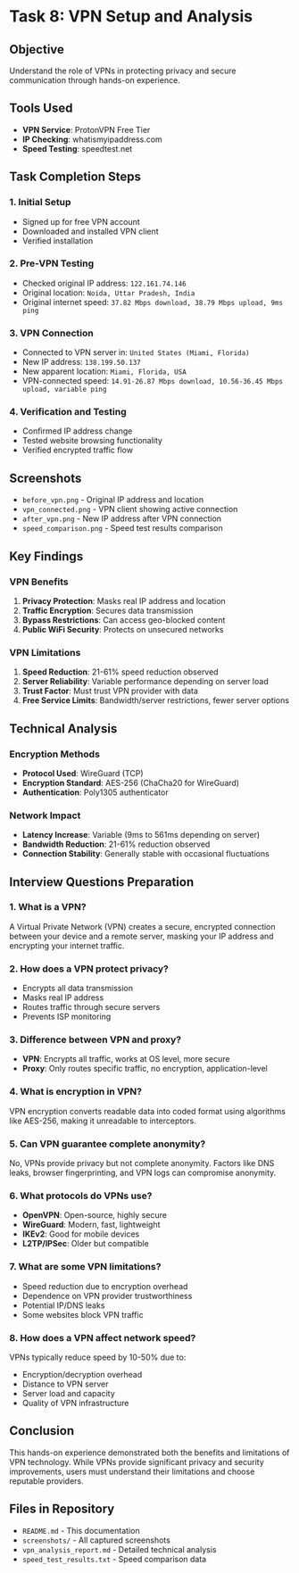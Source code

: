 # Task 8: VPN Setup and Analysis

## Objective
Understand the role of VPNs in protecting privacy and secure communication through hands-on experience.

## Tools Used
- **VPN Service**: ProtonVPN Free Tier
- **IP Checking**: whatismyipaddress.com
- **Speed Testing**: speedtest.net

## Task Completion Steps

### 1. Initial Setup
- Signed up for free VPN account
- Downloaded and installed VPN client
- Verified installation

### 2. Pre-VPN Testing
- Checked original IP address: `122.161.74.146`
- Original location: `Noida, Uttar Pradesh, India`
- Original internet speed: `37.82 Mbps download, 38.79 Mbps upload, 9ms ping`

### 3. VPN Connection
- Connected to VPN server in: `United States (Miami, Florida)`
- New IP address: `138.199.50.137`
- New apparent location: `Miami, Florida, USA`
- VPN-connected speed: `14.91-26.87 Mbps download, 10.56-36.45 Mbps upload, variable ping`

### 4. Verification and Testing
- Confirmed IP address change
- Tested website browsing functionality
- Verified encrypted traffic flow

## Screenshots
- `before_vpn.png` - Original IP address and location
- `vpn_connected.png` - VPN client showing active connection
- `after_vpn.png` - New IP address after VPN connection
- `speed_comparison.png` - Speed test results comparison

## Key Findings

### VPN Benefits
1. **Privacy Protection**: Masks real IP address and location
2. **Traffic Encryption**: Secures data transmission
3. **Bypass Restrictions**: Can access geo-blocked content
4. **Public WiFi Security**: Protects on unsecured networks

### VPN Limitations
1. **Speed Reduction**: 21-61% speed reduction observed
2. **Server Reliability**: Variable performance depending on server load
3. **Trust Factor**: Must trust VPN provider with data
4. **Free Service Limits**: Bandwidth/server restrictions, fewer server options

## Technical Analysis

### Encryption Methods
- **Protocol Used**: WireGuard (TCP)
- **Encryption Standard**: AES-256 (ChaCha20 for WireGuard)
- **Authentication**: Poly1305 authenticator

### Network Impact
- **Latency Increase**: Variable (9ms to 561ms depending on server)
- **Bandwidth Reduction**: 21-61% reduction observed
- **Connection Stability**: Generally stable with occasional fluctuations

## Interview Questions Preparation

### 1. What is a VPN?
A Virtual Private Network (VPN) creates a secure, encrypted connection between your device and a remote server, masking your IP address and encrypting your internet traffic.

### 2. How does a VPN protect privacy?
- Encrypts all data transmission
- Masks real IP address
- Routes traffic through secure servers
- Prevents ISP monitoring

### 3. Difference between VPN and proxy?
- **VPN**: Encrypts all traffic, works at OS level, more secure
- **Proxy**: Only routes specific traffic, no encryption, application-level

### 4. What is encryption in VPN?
VPN encryption converts readable data into coded format using algorithms like AES-256, making it unreadable to interceptors.

### 5. Can VPN guarantee complete anonymity?
No, VPNs provide privacy but not complete anonymity. Factors like DNS leaks, browser fingerprinting, and VPN logs can compromise anonymity.

### 6. What protocols do VPNs use?
- **OpenVPN**: Open-source, highly secure
- **WireGuard**: Modern, fast, lightweight
- **IKEv2**: Good for mobile devices
- **L2TP/IPSec**: Older but compatible

### 7. What are some VPN limitations?
- Speed reduction due to encryption overhead
- Dependence on VPN provider trustworthiness
- Potential IP/DNS leaks
- Some websites block VPN traffic

### 8. How does a VPN affect network speed?
VPNs typically reduce speed by 10-50% due to:
- Encryption/decryption overhead
- Distance to VPN server
- Server load and capacity
- Quality of VPN infrastructure

## Conclusion
This hands-on experience demonstrated both the benefits and limitations of VPN technology. While VPNs provide significant privacy and security improvements, users must understand their limitations and choose reputable providers.

## Files in Repository
- `README.md` - This documentation
- `screenshots/` - All captured screenshots
- `vpn_analysis_report.md` - Detailed technical analysis
- `speed_test_results.txt` - Speed comparison data

